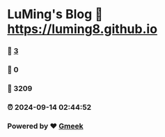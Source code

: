 # LuMing's Blog :link: https://luming8.github.io 
### :page_facing_up: [3](https://luming8.github.io/tag.html) 
### :speech_balloon: 0 
### :hibiscus: 3209 
### :alarm_clock: 2024-09-14 02:44:52 
### Powered by :heart: [Gmeek](https://github.com/Meekdai/Gmeek)
